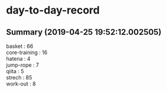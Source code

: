 # day-to-day-record  
## Summary  (2019-04-25 19:52:12.002505)  
basket : 66  
core-training : 16  
hatena : 4  
jump-rope : 7  
qiita : 5  
strech : 85  
work-out : 8  
